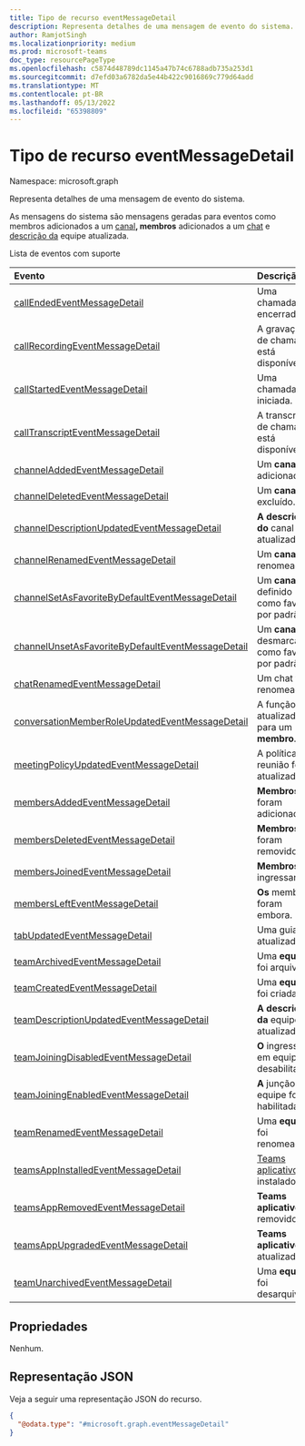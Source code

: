 ```yaml
---
title: Tipo de recurso eventMessageDetail
description: Representa detalhes de uma mensagem de evento do sistema.
author: RamjotSingh
ms.localizationpriority: medium
ms.prod: microsoft-teams
doc_type: resourcePageType
ms.openlocfilehash: c5874d48789dc1145a47b74c6788adb735a253d1
ms.sourcegitcommit: d7efd03a6782da5e44b422c9016869c779d64add
ms.translationtype: MT
ms.contentlocale: pt-BR
ms.lasthandoff: 05/13/2022
ms.locfileid: "65398809"
---
```

# <a name="eventmessagedetail-resource-type"></a>Tipo de recurso eventMessageDetail

Namespace: microsoft.graph

Representa detalhes de uma mensagem de evento do sistema.

As mensagens do sistema são mensagens geradas para [](../resources/conversationMember.md) eventos como membros adicionados a um [canal](../resources/channel.md)**, membros** adicionados a um [chat](../resources/chat.md) e [descrição da](../resources/team.md) equipe atualizada.

Lista de eventos com suporte

| Evento | Descrição |
| :---- | :---------- |
| [callEndedEventMessageDetail](../resources/callEndedEventMessageDetail.md) | Uma chamada foi encerrada. |
| [callRecordingEventMessageDetail](../resources/callRecordingEventMessageDetail.md) | A gravação de chamada está disponível. |
| [callStartedEventMessageDetail](../resources/callStartedEventMessageDetail.md) | Uma chamada foi iniciada. |
| [callTranscriptEventMessageDetail](../resources/callTranscriptEventMessageDetail.md) | A transcrição de chamadas está disponível. |
| [channelAddedEventMessageDetail](../resources/channelAddedEventMessageDetail.md) | Um **canal** foi adicionado. |
| [channelDeletedEventMessageDetail](../resources/channelDeletedEventMessageDetail.md) | Um **canal** foi excluído. |
| [channelDescriptionUpdatedEventMessageDetail](../resources/channelDescriptionUpdatedEventMessageDetail.md) | **A descrição do** canal foi atualizada. |
| [channelRenamedEventMessageDetail](../resources/channelRenamedEventMessageDetail.md) | Um **canal** foi renomeado. |
| [channelSetAsFavoriteByDefaultEventMessageDetail](../resources/channelSetAsFavoriteByDefaultEventMessageDetail.md) | Um **canal** foi definido como favorito por padrão. |
| [channelUnsetAsFavoriteByDefaultEventMessageDetail](../resources/channelUnsetAsFavoriteByDefaultEventMessageDetail.md) | Um **canal** foi desmarcado como favorito por padrão. |
| [chatRenamedEventMessageDetail](../resources/chatRenamedEventMessageDetail.md) | Um chat foi renomeado. |
| [conversationMemberRoleUpdatedEventMessageDetail](../resources/conversationMemberRoleUpdatedEventMessageDetail.md) | A função foi atualizada para um **membro**. |
| [meetingPolicyUpdatedEventMessageDetail](../resources/meetingPolicyUpdatedEventMessageDetail.md) | A política de reunião foi atualizada. |
| [membersAddedEventMessageDetail](../resources/membersAddedEventMessageDetail.md) | **Membros** foram adicionados. |
| [membersDeletedEventMessageDetail](../resources/membersDeletedEventMessageDetail.md) | **Membros** foram removidos. |
| [membersJoinedEventMessageDetail](../resources/membersJoinedEventMessageDetail.md) | **Membros** ingressaram. |
| [membersLeftEventMessageDetail](../resources/membersLeftEventMessageDetail.md) | **Os** membros foram embora. |
| [tabUpdatedEventMessageDetail](../resources/tabUpdatedEventMessageDetail.md) | Uma guia foi atualizada. |
| [teamArchivedEventMessageDetail](../resources/teamArchivedEventMessageDetail.md) | Uma **equipe** foi arquivada. |
| [teamCreatedEventMessageDetail](../resources/teamCreatedEventMessageDetail.md) | Uma **equipe** foi criada. |
| [teamDescriptionUpdatedEventMessageDetail](../resources/teamDescriptionUpdatedEventMessageDetail.md) | **A descrição da** equipe foi atualizada. |
| [teamJoiningDisabledEventMessageDetail](../resources/teamJoiningDisabledEventMessageDetail.md) | **O** ingresso em equipe foi desabilitado. |
| [teamJoiningEnabledEventMessageDetail](../resources/teamJoiningEnabledEventMessageDetail.md) | **A** junção de equipe foi habilitada. |
| [teamRenamedEventMessageDetail](../resources/teamRenamedEventMessageDetail.md) | Uma **equipe** foi renomeada. |
| [teamsAppInstalledEventMessageDetail](../resources/teamsAppInstalledEventMessageDetail.md) | [Teams aplicativo](../resources/teamsApp.md) foi instalado. |
| [teamsAppRemovedEventMessageDetail](../resources/teamsAppRemovedEventMessageDetail.md) | **Teams aplicativo** foi removido. |
| [teamsAppUpgradedEventMessageDetail](../resources/teamsAppUpgradedEventMessageDetail.md) | **Teams aplicativo** foi atualizado. |
| [teamUnarchivedEventMessageDetail](../resources/teamUnarchivedEventMessageDetail.md) | Uma **equipe** foi desarquivada. |

## <a name="properties"></a>Propriedades
Nenhum.



## <a name="json-representation"></a>Representação JSON
Veja a seguir uma representação JSON do recurso.
<!-- {
  "blockType": "resource",
  "@odata.type": "microsoft.graph.eventMessageDetail"
}
-->
``` json
{
  "@odata.type": "#microsoft.graph.eventMessageDetail"
}
```


